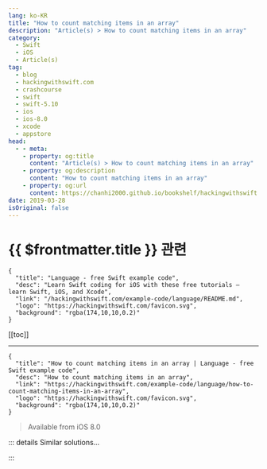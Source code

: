 ```yaml
---
lang: ko-KR
title: "How to count matching items in an array"
description: "Article(s) > How to count matching items in an array"
category:
  - Swift
  - iOS
  - Article(s)
tag: 
  - blog
  - hackingwithswift.com
  - crashcourse
  - swift
  - swift-5.10
  - ios
  - ios-8.0
  - xcode
  - appstore
head:
  - - meta:
    - property: og:title
      content: "Article(s) > How to count matching items in an array"
    - property: og:description
      content: "How to count matching items in an array"
    - property: og:url
      content: https://chanhi2000.github.io/bookshelf/hackingwithswift.com/example-code/language/how-to-count-matching-items-in-an-array.html
date: 2019-03-28
isOriginal: false
---
```


# {{ $frontmatter.title }} 관련

```component VPCard
{
  "title": "Language - free Swift example code",
  "desc": "Learn Swift coding for iOS with these free tutorials – learn Swift, iOS, and Xcode",
  "link": "/hackingwithswift.com/example-code/language/README.md",
  "logo": "https://hackingwithswift.com/favicon.svg",
  "background": "rgba(174,10,10,0.2)"
}
```

[[toc]]

---

```component VPCard
{
  "title": "How to count matching items in an array | Language - free Swift example code",
  "desc": "How to count matching items in an array",
  "link": "https://hackingwithswift.com/example-code/language/how-to-count-matching-items-in-an-array",
  "logo": "https://hackingwithswift.com/favicon.svg",
  "background": "rgba(174,10,10,0.2)"
}
```

> Available from iOS 8.0

<!-- TODO: 작성 -->

<!-- 
If you want to count how many items in an array (or any collection) match a test you specify, the easiest thing to do is run the collection through a call to `filter()` then count the remainder.

For example, if you had an array of numbers and wanted to count how many were odd, you would write this:

```swift
let count1 = [1, 2, 3, 4, 5].filter { $0 % 2 == 1 }.count
```

Because this is something that all collections might want to do, you should consider wrapping it in an extension on `Collection`, like this:

```swift
extension Collection {
    func count(where test: (Element) throws -> Bool) rethrows -> Int {
        return try self.filter(test).count
    }
}
```

With that change, counting the odd numbers becomes this:

```swift
let count2 = [1, 2, 3, 4, 5].count { $0 % 2 == 1 }
```

-->

::: details Similar solutions…

<!--
/example-code/language/how-to-find-the-index-of-the-first-matching-array-element">How to find the index of the first matching array element 
/example-code/language/how-to-count-element-frequencies-in-an-array">How to count element frequencies in an array 
/example-code/language/how-to-find-the-first-matching-element-in-an-array">How to find the first matching element in an array 
/example-code/arrays/how-to-count-objects-in-a-set-using-nscountedset">How to count objects in a set using NSCountedSet 
/example-code/language/removing-matching-elements-from-a-collection-removeallwhere">Removing matching elements from a collection: removeAll(where:)</a>
-->

:::

